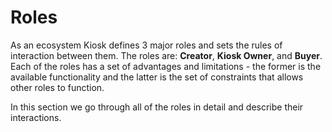 # Roles

As an ecosystem Kiosk defines 3 major roles and sets the rules of interaction between them. The roles are: **Creator**, **Kiosk Owner**, and **Buyer**. Each of the roles has a set of advantages and limitations - the former is the available functionality and the latter is the set of constraints that allows other roles to function.

In this section we go through all of the roles in detail and describe their interactions.
